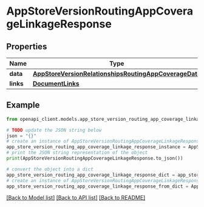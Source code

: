 # AppStoreVersionRoutingAppCoverageLinkageResponse


## Properties

Name | Type | Description | Notes
------------ | ------------- | ------------- | -------------
**data** | [**AppStoreVersionRelationshipsRoutingAppCoverageData**](AppStoreVersionRelationshipsRoutingAppCoverageData.md) |  | 
**links** | [**DocumentLinks**](DocumentLinks.md) |  | 

## Example

```python
from openapi_client.models.app_store_version_routing_app_coverage_linkage_response import AppStoreVersionRoutingAppCoverageLinkageResponse

# TODO update the JSON string below
json = "{}"
# create an instance of AppStoreVersionRoutingAppCoverageLinkageResponse from a JSON string
app_store_version_routing_app_coverage_linkage_response_instance = AppStoreVersionRoutingAppCoverageLinkageResponse.from_json(json)
# print the JSON string representation of the object
print(AppStoreVersionRoutingAppCoverageLinkageResponse.to_json())

# convert the object into a dict
app_store_version_routing_app_coverage_linkage_response_dict = app_store_version_routing_app_coverage_linkage_response_instance.to_dict()
# create an instance of AppStoreVersionRoutingAppCoverageLinkageResponse from a dict
app_store_version_routing_app_coverage_linkage_response_from_dict = AppStoreVersionRoutingAppCoverageLinkageResponse.from_dict(app_store_version_routing_app_coverage_linkage_response_dict)
```
[[Back to Model list]](../README.md#documentation-for-models) [[Back to API list]](../README.md#documentation-for-api-endpoints) [[Back to README]](../README.md)


